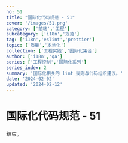 ```yaml
---
no: 51
title: "国际化代码规范 - 51"
cover: '/images/51.png'
category: ['前端','工程']
subcategory: ['i18n','规范']
tag: ['i18n','eslint','prettier']
topic: ['质量','本地化']
collection: ['工程实践','国际化集合']
author: ['i18n','qa']
series: ['工程控制','国际化系列']
series_index: 2
summary: '国际化相关的 lint 规则与代码组织建议。'
date: '2024-02-02'
updated: '2024-02-12'
---
```


# 国际化代码规范 - 51

结束。
